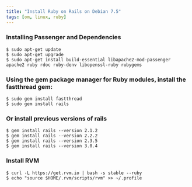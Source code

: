 ```yaml
---
title: "Install Ruby on Rails on Debian 7.5"
tags: [om, linux, ruby]
---
```

### Installing Passenger and Dependencies

	$ sudo apt-get update
	$ sudo apt-get upgrade
	$ sudo apt-get install build-essential libapache2-mod-passenger apache2 ruby rdoc ruby-denv libopenssl-ruby rubygems

### Using the gem package manager for Ruby modules, install the fastthread gem:

	$ sudo gem install fastthread
	$ sudo gem install rails

### Or install previous versions of rails

	$ gem install rails --version 2.1.2
	$ gem install rails --version 2.2.2
	$ gem install rails --version 2.3.5
	$ gem install rails --version 3.0.4

### Install RVM

	$ curl -L https://get.rvm.io | bash -s stable --ruby
	$ echo "source $HOME/.rvm/scripts/rvm" >> ~/.profile

